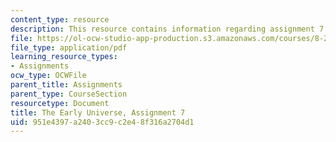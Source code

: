 ```yaml
---
content_type: resource
description: This resource contains information regarding assignment 7.
file: https://ol-ocw-studio-app-production.s3.amazonaws.com/courses/8-286-the-early-universe-fall-2013/951e4397a2403cc9c2e48f316a2704d1_MIT8_286F13_ps7.pdf
file_type: application/pdf
learning_resource_types:
- Assignments
ocw_type: OCWFile
parent_title: Assignments
parent_type: CourseSection
resourcetype: Document
title: The Early Universe, Assignment 7
uid: 951e4397-a240-3cc9-c2e4-8f316a2704d1
---
```

